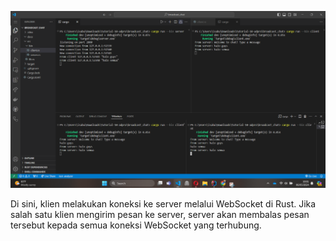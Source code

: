 ![](docs/run1server3client.png)

Di sini, klien melakukan koneksi ke server melalui WebSocket di Rust. Jika salah satu klien mengirim pesan ke server, server akan membalas pesan
tersebut kepada semua koneksi WebSocket yang terhubung.